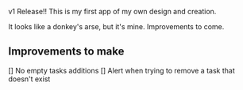 v1 Release!!
This is my first app of my own design and creation.

It looks like a donkey's arse, but it's mine. Improvements to come.


## Improvements to make

[] No empty tasks additions
[] Alert when trying to remove a task that doesn't exist